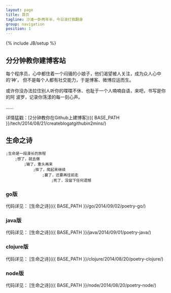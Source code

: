 ```yaml
---
layout: page
title: 首页
tagline: 沙滩一卧两年半，今日浪打我翻身
group: navigation
position: 1
---
```

{% include JB/setup %}


## 分分钟教你建博客站 ##

每个程序员，心中都住着一个闷骚的小娘子，他们渴望被人关注，成为众人心中的‘神’，
但不是每个人都有社交能力，于是博客、微博应运而生。

或许你没办法拉住别人听你的喋喋不休、也耻于一个人喃喃自语，来吧，书写是你的阿
波罗，记录你荡漾的每一刻心声。

......

详情猛戳：[2分钟教你在Github上建博客]({{ BASE_PATH }}/tech/2014/08/21/createblogatgithubin2mins/)


## 生命之诗 ##

    ;生命是一段漫长的旅程  
        ;想了，就去做  
            ;输了，重头再来  
                ;摔了，爬起来继续  
                    ;赢了，还要再往前走  
                        ;死了，没留下任何遗憾

### go版 ###

代码详见： [生命之诗]({{ BASE_PATH }}/go/2014/09/02/poetry-go/)


### java版 ###

代码详见： [生命之诗]({{ BASE_PATH }}/java/2014/09/01/poetry-java/)

### clojure版 ###

代码详见： [生命之诗]({{ BASE_PATH }}/clojure/2014/08/20/poetry-clojure/)

### node版 ###

代码详见： [生命之诗]({{ BASE_PATH }}/node/2014/08/20/poetry-node/)
